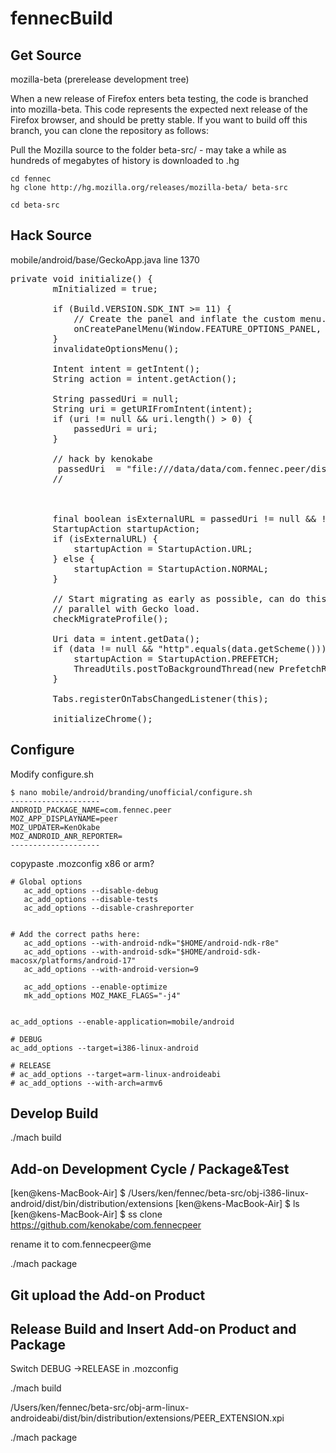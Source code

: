 fennecBuild
===========

## Get Source

mozilla-beta (prerelease development tree)

When a new release of Firefox enters beta testing, the code is branched into  mozilla-beta. This code represents the expected next release of the Firefox browser, and should be pretty stable. If you want to build off this branch, you can clone the repository as follows:

 Pull the Mozilla source to the folder beta-src/ - may take a while 
 as hundreds of megabytes of history is downloaded to .hg
```
cd fennec
hg clone http://hg.mozilla.org/releases/mozilla-beta/ beta-src
```

```
cd beta-src
```

## Hack Source

mobile/android/base/GeckoApp.java
line 1370
<pre>
private void initialize() {
        mInitialized = true;

        if (Build.VERSION.SDK_INT >= 11) {
            // Create the panel and inflate the custom menu.
            onCreatePanelMenu(Window.FEATURE_OPTIONS_PANEL, null);
        }
        invalidateOptionsMenu();

        Intent intent = getIntent();
        String action = intent.getAction();

        String passedUri = null;
        String uri = getURIFromIntent(intent);
        if (uri != null && uri.length() > 0) {
            passedUri = uri;
        }

        // hack by kenokabe
         passedUri  = "file:///data/data/com.fennec.peer/distribution/extensions/com.fennecpeer@me/content/face.html";
        //



        final boolean isExternalURL = passedUri != null && !passedUri.equals("about:home");
        StartupAction startupAction;
        if (isExternalURL) {
            startupAction = StartupAction.URL;
        } else {
            startupAction = StartupAction.NORMAL;
        }

        // Start migrating as early as possible, can do this in
        // parallel with Gecko load.
        checkMigrateProfile();

        Uri data = intent.getData();
        if (data != null && "http".equals(data.getScheme())) {
            startupAction = StartupAction.PREFETCH;
            ThreadUtils.postToBackgroundThread(new PrefetchRunnable(data.toString()));
        }

        Tabs.registerOnTabsChangedListener(this);

        initializeChrome();
</pre>

## Configure

Modify 
configure.sh
```
$ nano mobile/android/branding/unofficial/configure.sh
--------------------
ANDROID_PACKAGE_NAME=com.fennec.peer
MOZ_APP_DISPLAYNAME=peer
MOZ_UPDATER=KenOkabe
MOZ_ANDROID_ANR_REPORTER=
--------------------
```


copypaste .mozconfig   x86 or arm?

```
# Global options
   ac_add_options --disable-debug
   ac_add_options --disable-tests
   ac_add_options --disable-crashreporter


# Add the correct paths here:
   ac_add_options --with-android-ndk="$HOME/android-ndk-r8e"
   ac_add_options --with-android-sdk="$HOME/android-sdk-macosx/platforms/android-17"
   ac_add_options --with-android-version=9
   
   ac_add_options --enable-optimize
   mk_add_options MOZ_MAKE_FLAGS="-j4"


ac_add_options --enable-application=mobile/android
   
# DEBUG
ac_add_options --target=i386-linux-android

# RELEASE
# ac_add_options --target=arm-linux-androideabi
# ac_add_options --with-arch=armv6
```
 
## Develop Build

./mach build

## Add-on Development Cycle / Package&Test

[ken@kens-MacBook-Air] $ /Users/ken/fennec/beta-src/obj-i386-linux-android/dist/bin/distribution/extensions
[ken@kens-MacBook-Air] $ ls
[ken@kens-MacBook-Air] $ ss clone https://github.com/kenokabe/com.fennecpeer

rename it to com.fennecpeer@me

./mach package

## Git upload the Add-on Product


## Release Build and Insert Add-on Product and Package


Switch DEBUG ->RELEASE in .mozconfig

./mach build

/Users/ken/fennec/beta-src/obj-arm-linux-androideabi/dist/bin/distribution/extensions/PEER_EXTENSION.xpi

./mach package



